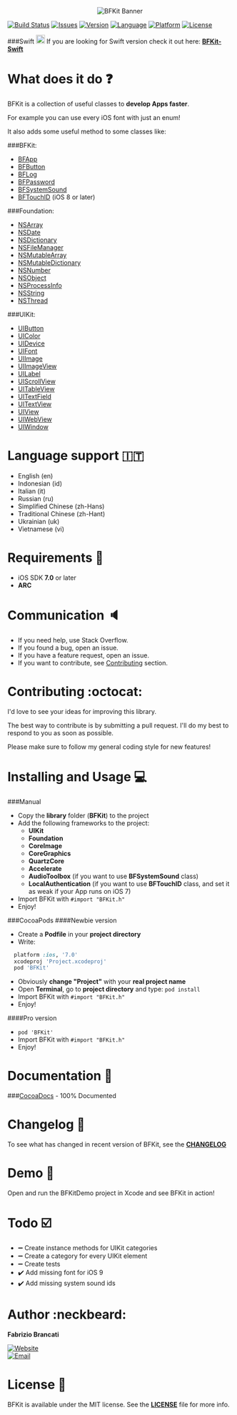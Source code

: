 <p align="center"><img src="http://github.fabriziobrancati.com/bfkit/resources/banner-objc.png" alt="BFKit Banner"></p>

[![Build Status](https://travis-ci.org/FabrizioBrancati/BFKit.svg?branch=master)](https://travis-ci.org/FabrizioBrancati/BFKit)
[![Issues](https://img.shields.io/github/issues/FabrizioBrancati/BFKit.svg?style=flat)](https://github.com/FabrizioBrancati/BFKit/issues)
[![Version](https://img.shields.io/cocoapods/v/BFKit.svg?style=flat)][CocoaDocs]
[![Language](https://img.shields.io/badge/language-Objective--C-blue.svg)](https://developer.apple.com/library/mac/documentation/Cocoa/Conceptual/ProgrammingWithObjectiveC/Introduction/Introduction.html)
[![Platform](https://img.shields.io/badge/platform-iOS-ffc713.svg)][CocoaDocs]
[![License](https://img.shields.io/badge/license-MIT-lightgrey.svg)](https://github.com/FabrizioBrancati/BFKit/blob/master/LICENSE)

###Swift  <img src="http://github.fabriziobrancati.com/bfkit/resources/swift-icon.png" height="20" width="20">
If you are looking for Swift version check it out here: **[BFKit-Swift](https://github.com/FabrizioBrancati/BFKit-Swift)**

What does it do :question:
===========================
BFKit is a collection of useful classes to **develop Apps faster**.

For example you can use every iOS font with just an enum!

It also adds some useful method to some classes like:

###BFKit:
- [BFApp](http://cocoadocs.org/docsets/BFKit/1.6.7/Classes/BFApp.html)
- [BFButton](http://cocoadocs.org/docsets/BFKit/1.6.7/Classes/BFButton.html)
- [BFLog](http://cocoadocs.org/docsets/BFKit/1.6.7/Classes/BFLog.html)
- [BFPassword](http://cocoadocs.org/docsets/BFKit/1.6.7/Classes/BFPassword.html)
- [BFSystemSound](http://cocoadocs.org/docsets/BFKit/1.6.7/Classes/BFSystemSound.html)
- [BFTouchID](http://cocoadocs.org/docsets/BFKit/1.6.7/Classes/BFTouchID.html) (iOS 8 or later)

###Foundation:
- [NSArray](http://cocoadocs.org/docsets/BFKit/1.6.7/Categories/NSArray+BFKit.html)
- [NSDate](http://cocoadocs.org/docsets/BFKit/1.6.7/Categories/NSDate+BFKit.html)
- [NSDictionary](http://cocoadocs.org/docsets/BFKit/1.6.7/Categories/NSDictionary+BFKit.html)
- [NSFileManager](http://cocoadocs.org/docsets/BFKit/1.6.7/Categories/NSFileManager+BFKit.html)
- [NSMutableArray](http://cocoadocs.org/docsets/BFKit/1.6.7/Categories/NSMutableArray+BFKit.html)
- [NSMutableDictionary](http://cocoadocs.org/docsets/BFKit/1.6.7/Categories/NSMutableDictionary+BFKit.html)
- [NSNumber](http://cocoadocs.org/docsets/BFKit/1.6.7/Categories/NSNumber+BFKit.html)
- [NSObject](http://cocoadocs.org/docsets/BFKit/1.6.7/Categories/NSObject+BFKit.html)
- [NSProcessInfo](http://cocoadocs.org/docsets/BFKit/1.6.7/Categories/NSProcessInfo+BFKit.html)
- [NSString](http://cocoadocs.org/docsets/BFKit/1.6.7/Categories/NSString+BFKit.html)
- [NSThread](http://cocoadocs.org/docsets/BFKit/1.6.7/Categories/NSThread+BFKit.html)

###UIKit:
- [UIButton](http://cocoadocs.org/docsets/BFKit/1.6.7/Categories/NSArray+BFKit.html)
- [UIColor](http://cocoadocs.org/docsets/BFKit/1.6.7/Categories/UIColor+BFKit.html)
- [UIDevice](http://cocoadocs.org/docsets/BFKit/1.6.7/Categories/UIDevice+BFKit.html)
- [UIFont](http://cocoadocs.org/docsets/BFKit/1.6.7/Categories/UIFont+BFKit.html)
- [UIImage](http://cocoadocs.org/docsets/BFKit/1.6.7/Categories/UIImage+BFKit.html)
- [UIImageView](http://cocoadocs.org/docsets/BFKit/1.6.7/Categories/UIImageView+BFKit.html)
- [UILabel](http://cocoadocs.org/docsets/BFKit/1.6.7/Categories/UILabel+BFKit.html)
- [UIScrollView](http://cocoadocs.org/docsets/BFKit/1.6.7/Categories/UIScrollView+BFKit.html)
- [UITableView](http://cocoadocs.org/docsets/BFKit/1.6.7/Categories/UITableView+BFKit.html)
- [UITextField](http://cocoadocs.org/docsets/BFKit/1.6.7/Categories/UITextField+BFKit.html)
- [UITextView](http://cocoadocs.org/docsets/BFKit/1.6.7/Categories/UITextView+BFKit.html)
- [UIView](http://cocoadocs.org/docsets/BFKit/1.6.7/Categories/UIView+BFKit.html)
- [UIWebView](http://cocoadocs.org/docsets/BFKit/1.6.7/Categories/UIWebView+BFKit.html)
- [UIWindow](http://cocoadocs.org/docsets/BFKit/1.6.7/Categories/UIWindow+BFKit.html)

Language support :it:
=====================
- English (en)
- Indonesian (id)
- Italian (it)
- Russian (ru)
- Simplified Chinese (zh-Hans)
- Traditional Chinese (zh-Hant)
- Ukrainian (uk)
- Vietnamese (vi)

Requirements :iphone:
=====================
- iOS SDK **7.0** or later
- **ARC**

Communication :speaker:
=======================
- If you need help, use Stack Overflow.
- If you found a bug, open an issue.
- If you have a feature request, open an issue.
- If you want to contribute, see [Contributing](https://github.com/FabrizioBrancati/BFKit#contributing-octocat) section.

Contributing :octocat:
======================
I'd love to see your ideas for improving this library.

The best way to contribute is by submitting a pull request.
I'll do my best to respond to you as soon as possible.

Please make sure to follow my general coding style for new features!

Installing and Usage :computer:
===============================
###Manual
- Copy the **library** folder (**BFKit**) to the project
- Add the following frameworks to the project:
  - **UIKit**
  - **Foundation**
  - **CoreImage**
  - **CoreGraphics**
  - **QuartzCore**
  - **Accelerate**
  - **AudioToolbox** (if you want to use **BFSystemSound** class)
  - **LocalAuthentication** (if you want to use **BFTouchID** class, and set it as weak if your App runs on iOS 7)
- Import BFKit with ```#import "BFKit.h"```
- Enjoy!

###CocoaPods
####Newbie version
- Create a **Podfile** in your **project directory**
- Write:
```ruby
  platform :ios, '7.0'
  xcodeproj 'Project.xcodeproj'
  pod 'BFKit'
```
- Obviously **change "Project"**  with your **real project name**
- Open **Terminal**, go to **project directory** and type: ```pod install```
- Import BFKit with ```#import "BFKit.h"```
- Enjoy!

####Pro version
- ```pod 'BFKit'```
- Import BFKit with ```#import "BFKit.h"```
- Enjoy!

Documentation :100:
===================
###[CocoaDocs] - 100% Documented

Changelog :bookmark_tabs:
=========================
To see what has changed in recent version of BFKit, see the **[CHANGELOG](https://github.com/FabrizioBrancati/BFKit/blob/master/CHANGELOG.md)**

Demo :wrench:
=============
Open and run the BFKitDemo project in Xcode and see BFKit in action!

Todo :ballot_box_with_check:
============================
- :heavy_minus_sign: Create instance methods for UIKit categories
- :heavy_minus_sign: Create a category for every UIKit element
- :heavy_minus_sign: Create tests
- :heavy_check_mark: Add missing font for iOS 9
- :heavy_check_mark: Add missing system sound ids

Author :neckbeard:
==================
**Fabrizio Brancati**

[![Website](https://img.shields.io/badge/website-fabriziobrancati.com-4fb0c8.svg)](http://www.fabriziobrancati.com)
<br>
[![Email](https://img.shields.io/badge/email-fabrizio.brancati%40gmail.com-green.svg)](mailto:fabrizio.brancati@gmail.com)

License :scroll:
================
BFKit is available under the MIT license. See the **[LICENSE](https://github.com/FabrizioBrancati/BFKit/blob/master/LICENSE)** file for more info.

[CocoaDocs]: http://cocoadocs.org/docsets/BFKit/1.6.7/
